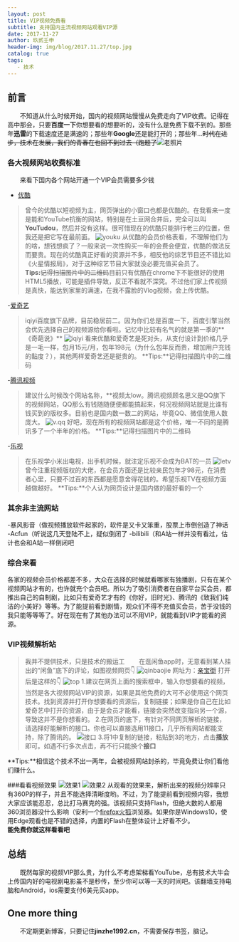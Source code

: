 ```yaml
---
layout: post
title: VIP视频免费看
subtitle: 支持国内主流视频网站观看VIP源
date: 2017-11-27
author: 玖贰壬申
header-img: img/blog/2017.11.27/top.jpg	                 
catalog: true 					                     
tags:
   - 技术
---
```


## 前言
&emsp;&emsp;不知道从什么时候开始，国内的视频网站慢慢从免费走向了VIP收费。记得在高中那会，只要**百度一下**你想要看的想要听的，没有什么是免费下载不到的。那些年**迅雷**的下载速度还是满速的；那些年**Google**还是能打开的；那些年...~~时代在进步，技术在发展，我们的青春在也回不到过去（跑题了~~![老照片](http://oww4kn1d0.bkt.clouddn.com/2017.11.27-1.jpg)


### 各大视频网站收费标准
&emsp;&emsp;来看下国内各个网站开通一个VIP会员需要多少钱
- [优酷](https://www.youku.com/)
>曾今的优酷以短视频为主，网页弹出的小窗口也都是优酷的。在我看来一度是能和YouTube抗衡的网站，特别是在土豆网合并后，完全可以叫**YouTudou**，然后并没有这样。很可惜现在的优酷只能排行老三的位置，但我还是把它写在最前面。
![youku](http://oww4kn1d0.bkt.clouddn.com/2017.11.27-2.jpg)
从优酷的会员价格表看，不理解他们为的啥，想钱想疯了？一般来说一次性购买一年的会费会便宜，优酷的做法反而要贵。现在的优酷真正好看的资源并不多，相反他的综艺节目还不错比如《火星情报局》，对于这种综艺节目大家就没必要充值买会员了。<br>
**Tips:**~~记得扫描图片中的二维码~~目前只有优酷在chrome下不能很好的使用HTML5播放，可能是插件导致，反正不看就不深究。不过他们家上传视频是真快，能达到家里的满速，在我不露脸的Vlog视频，会上传优酷。<br>

-[爱奇艺](http://www.iqiyi.com/)
>iqiyi百度旗下品牌，目前稳居前二。因为你们总是百度一下，百度引擎当然会优先选择自己的视频源给你看啦。记忆中比较有名气的就是第一季的**《奇葩说》**
![iqiyi](http://oww4kn1d0.bkt.clouddn.com/2017.11.27-3.jpg)
看来优酷和爱奇艺是死对头，从支付设计到价格几乎是一毛一样，包月15元/月，包年198元（为什么包年反而贵，增加用户充钱的黏度？），其他两样爱奇艺还是挺贵的。
**Tips:**记得扫描图片中的二维码<br>

-[腾讯视频](https://v.qq.com/)
>建议什么时候改个网站名称，**视频太low。腾讯视频顾名思义是QQ旗下的视频网站，QQ那么有钱随随便便都能搞起来，何况视频网站就是比谁有钱买到的版权多。目前也是国内数一数二的网站，毕竟QQ、微信使用人数庞大。
![v.qq](http://oww4kn1d0.bkt.clouddn.com/2017.11.27-4.jpg)
好吧，现在所有的视频网站都是这个价格，唯一不同的是腾讯多了一个半年的价格。
**Tips:**记得扫描图片中的二维码<br>

-[乐视](http://tv.le.com/)
>在乐视学小米出电视，出手机时候，就注定乐视不会成为BAT的一员
![letv](http://oww4kn1d0.bkt.clouddn.com/2017.11.27-5.jpg)
曾今注重视频版权的大佬，在会员方面还是比较亲民包年才98元，在消费者心里，只要不过百的东西都是愿意舍得花钱的。希望乐视TV在视频方面越做越好。
**Tips:**个人认为网页设计是国内做的最好看的一个<br>

### 其余非主流网站
-暴风影音（做视频播放软件起家的，软件是又卡又笨重，股票上市倒创造了神话<br>
-Acfun（听说这几天登陆不上，疑似倒闭了
-bilibili（和A站一样并没有看过，估计也会和A站一样倒闭吧

### 综合来看
各家的视频会员价格都差不多，大众在选择的时候就看哪家有独播剧，只有在某个视频网站才有的，也许就充个会员吧。所以为了吸引消费者在自家平台买会员，都推出自己的自制剧，比如只有爱奇艺才有的《你好，旧时光》、腾讯的《致我们纯洁的小美好》等等。为了能提前看到剧情，观众们不得不充值买会员，苦于没钱的我只能等等等了。好在现在有了其他办法可以不用VIP，就能看到VIP才能看的资源。


### VIP视频解析站
>我并不提供技术，只是技术的搬运工
&emsp;&emsp;在逛闲鱼app时，无意看到某人挂出的“闲鱼”底下的评论，如图视频网页👇
![qinbaojie](http://oww4kn1d0.bkt.clouddn.com/2017.11.27-6.png)
网址为：[亲宝街](http://tv.qinbaojie.shop/tv/)
打开后是这样的👇
![top](http://oww4kn1d0.bkt.clouddn.com/2017.11.27-7.png)
1.建议在网页上面的搜索框中，输入你想要看的视频，当然是各大视频网站VIP的资源，如果是其他免费的大可不必使用这个网页技术。找到资源并打开你想要看的资源后，复制链接；如果是你自己在比如爱奇艺中打开的资源，由于是会员才能看，链接会突然改变指向另一个源，导致这并不是你想看的。
2.在网页的底下，有针对不同网页解析的链接，请选择好能解析的接口。你也可以直接选用11接口，几乎所有网站都能支持，除了腾讯的。
![接口](http://oww4kn1d0.bkt.clouddn.com/2017.11.27-8.png)
3.将1中复制的链接，粘贴到3的地方，点击**播放**即可。如遇不行多次点击，再不行只能换个**接口**<br>

**Tips:**相信这个技术不出一两年，会被视频网站封杀的，毕竟免费让你们看他们赚什么。

###看看视频效果
![效果1](http://oww4kn1d0.bkt.clouddn.com/2017.11.27-9.png)
![效果2](http://oww4kn1d0.bkt.clouddn.com/2017.11.27-10.png)
从观看的效果来，解析出来的视频分辨率只有360P的样子，并且不能选择清晰度哟。不过，为了能提前看到视频内容，我想大家应该能忍忍，总比打马赛克的强。该视频只支持Flash，但绝大数的人都用360浏览器没什么影响（安利一个[firefox火狐](http://www.firefox.com.cn/)浏览器。如果你是Windows10，使用Edge观看也是不错的选择，内置的Flash在整体设计上好看不少。<br>
**能免费你就这样看看吧**


## 总结
&emsp;&emsp;既然每家的视频VIP那么贵，为什么不考虑架梯看YouTube，总有技术大牛会上传国内好的电视剧电影虽不是秒传，至少你可以等一天的时间吧。该翻墙支持电脑和Android，ios需要支付6美元买app。


## One more thing
&emsp;&emsp;不定期更新博客，只要记住**jinzhe1992.cn**，不需要保存书签，脑记。




